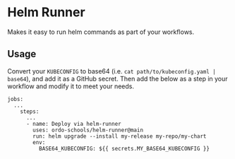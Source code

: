 # Helm Runner

Makes it easy to run helm commands as part of your workflows.

## Usage

Convert your `KUBECONFIG` to base64 (i.e. `cat path/to/kubeconfig.yaml | base64`), and add it as a GitHub secret. Then add the below as a step in your workflow and modify it to meet your needs.

```
jobs:
  ...
    steps:
      ...
      - name: Deploy via helm-runner
        uses: ordo-schools/helm-runner@main
        run: helm upgrade --install my-release my-repo/my-chart
        env:
          BASE64_KUBECONFIG: ${{ secrets.MY_BASE64_KUBECONFIG }}
```
